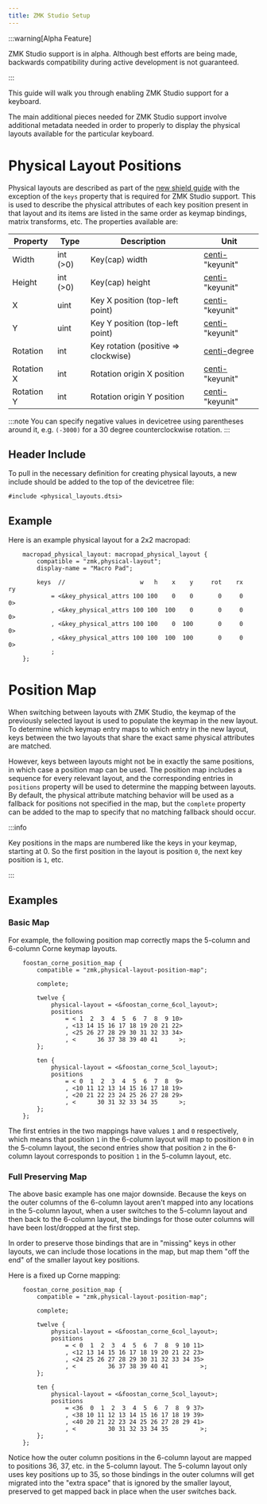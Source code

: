 ```yaml
---
title: ZMK Studio Setup
---
```


:::warning[Alpha Feature]

ZMK Studio support is in alpha. Although best efforts are being made, backwards compatibility during active development is not guaranteed.

:::

This guide will walk you through enabling ZMK Studio support for a keyboard.

The main additional pieces needed for ZMK Studio support involve additional metadata needed in order
to properly to display the physical layouts available for the particular keyboard.

# Physical Layout Positions

Physical layouts are described as part of the [new shield guide](./new-shield.mdx#physical-layouts) with the exception of the `keys` property that is required for ZMK Studio support. This is used to describe the physical attributes of each key position present in that layout and its items are listed in the same order as keymap bindings, matrix transforms, etc. The properties available are:

| Property   | Type     | Description                          | Unit                                                    |
| ---------- | -------- | ------------------------------------ | ------------------------------------------------------- |
| Width      | int (>0) | Key(cap) width                       | [centi-](https://en.wikipedia.org/wiki/Centi-)"keyunit" |
| Height     | int (>0) | Key(cap) height                      | [centi-](https://en.wikipedia.org/wiki/Centi-)"keyunit" |
| X          | uint     | Key X position (top-left point)      | [centi-](https://en.wikipedia.org/wiki/Centi-)"keyunit" |
| Y          | uint     | Key Y position (top-left point)      | [centi-](https://en.wikipedia.org/wiki/Centi-)"keyunit" |
| Rotation   | int      | Key rotation (positive => clockwise) | [centi-](https://en.wikipedia.org/wiki/Centi-)degree    |
| Rotation X | int      | Rotation origin X position           | [centi-](https://en.wikipedia.org/wiki/Centi-)"keyunit" |
| Rotation Y | int      | Rotation origin Y position           | [centi-](https://en.wikipedia.org/wiki/Centi-)"keyunit" |

:::note
You can specify negative values in devicetree using parentheses around it, e.g. `(-3000)` for a 30 degree counterclockwise rotation.
:::

## Header Include

To pull in the necessary definition for creating physical layouts, a new include should be added to the top of the devicetree file:

```
#include <physical_layouts.dtsi>
```

## Example

Here is an example physical layout for a 2x2 macropad:

```dts
    macropad_physical_layout: macropad_physical_layout {
        compatible = "zmk,physical-layout";
        display-name = "Macro Pad";

        keys  //                     w   h    x    y     rot    rx    ry
            = <&key_physical_attrs 100 100    0    0       0     0     0>
            , <&key_physical_attrs 100 100  100    0       0     0     0>
            , <&key_physical_attrs 100 100    0  100       0     0     0>
            , <&key_physical_attrs 100 100  100  100       0     0     0>
            ;
    };
```

# Position Map

When switching between layouts with ZMK Studio, the keymap of the previously selected layout is used to populate the keymap in the new layout. To determine which keymap entry maps to which entry in the new layout, keys between the two layouts that share the exact same physical attributes are matched.

However, keys between layouts might not be in exactly the same positions, in which case a position map can be used. The position map includes a sequence for every relevant layout, and the corresponding entries in `positions` property will be used to determine the mapping between layouts. By default, the physical attribute matching behavior will be used as a fallback for positions not specified in the map, but the `complete` property can be added to the map to specify that no matching fallback should occur.

:::info

Key positions in the maps are numbered like the keys in your keymap, starting at 0. So the first position in the layout is position `0`, the next key position is `1`, etc.

:::

## Examples

### Basic Map

For example, the following position map correctly maps the 5-column and 6-column Corne keymap layouts.

```dts
    foostan_corne_position_map {
        compatible = "zmk,physical-layout-position-map";

        complete;

        twelve {
            physical-layout = <&foostan_corne_6col_layout>;
            positions
                = < 1  2  3  4  5  6  7  8  9 10>
                , <13 14 15 16 17 18 19 20 21 22>
                , <25 26 27 28 29 30 31 32 33 34>
                , <      36 37 38 39 40 41      >;
        };

        ten {
            physical-layout = <&foostan_corne_5col_layout>;
            positions
                = < 0  1  2  3  4  5  6  7  8  9>
                , <10 11 12 13 14 15 16 17 18 19>
                , <20 21 22 23 24 25 26 27 28 29>
                , <      30 31 32 33 34 35      >;
        };
    };
```

The first entries in the two mappings have values `1` and `0` respectively, which means that position `1` in the 6-column layout will map to position `0` in the 5-column layout, the second entries show that position `2` in the 6-column layout corresponds to position `1` in the 5-column layout, etc.

### Full Preserving Map

The above basic example has one major downside. Because the keys on the outer columns of the 6-column layout aren't mapped into any locations in the 5-column layout, when a user switches to the 5-column layout and then back to the 6-column layout, the bindings for those outer columns will have been lost/dropped at the first step.

In order to preserve those bindings that are in "missing" keys in other layouts, we can include those locations in the map, but map them "off the end" of the smaller layout key positions.

Here is a fixed up Corne mapping:

```dts
    foostan_corne_position_map {
        compatible = "zmk,physical-layout-position-map";

        complete;

        twelve {
            physical-layout = <&foostan_corne_6col_layout>;
            positions
                = < 0  1  2  3  4  5  6  7  8  9 10 11>
                , <12 13 14 15 16 17 18 19 20 21 22 23>
                , <24 25 26 27 28 29 30 31 32 33 34 35>
                , <         36 37 38 39 40 41         >;
        };

        ten {
            physical-layout = <&foostan_corne_5col_layout>;
            positions
                = <36  0  1  2  3  4  5  6  7  8  9 37>
                , <38 10 11 12 13 14 15 16 17 18 19 39>
                , <40 20 21 22 23 24 25 26 27 28 29 41>
                , <         30 31 32 33 34 35         >;
        };
    };
```

Notice how the outer column positions in the 6-column layout are mapped to positions 36, 37, etc. in the 5-column layout. The 5-column layout only uses key positions up to 35, so those bindings in the outer columns will get migrated into the "extra space" that is ignored by the smaller layout, preserved to get mapped back in place when the user switches back.
